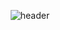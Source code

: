 <div align="center">

  ![header](https://capsule-render.vercel.app/api?type=soft&color=51cf66&text=kimdong-hun&fontColor=ffffff)
  
</div>

